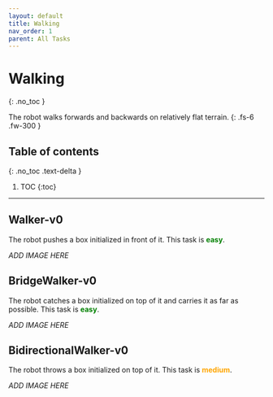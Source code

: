 ```yaml
---
layout: default
title: Walking
nav_order: 1
parent: All Tasks
---
```


# Walking
{: .no_toc }

The robot walks forwards and backwards on relatively flat terrain.
{: .fs-6 .fw-300 }

## Table of contents
{: .no_toc .text-delta }

1. TOC
{:toc}

---

## Walker-v0

The robot pushes a box initialized in front of it. This task is <span style="color:green">**easy**</span>.

_ADD IMAGE HERE_

## BridgeWalker-v0

The robot catches a box initialized on top of it and carries it as far as possible. This task is <span style="color:green">**easy**</span>.

_ADD IMAGE HERE_

## BidirectionalWalker-v0

The robot throws a box initialized on top of it. This task is <span style="color:orange">**medium**</span>.

_ADD IMAGE HERE_
